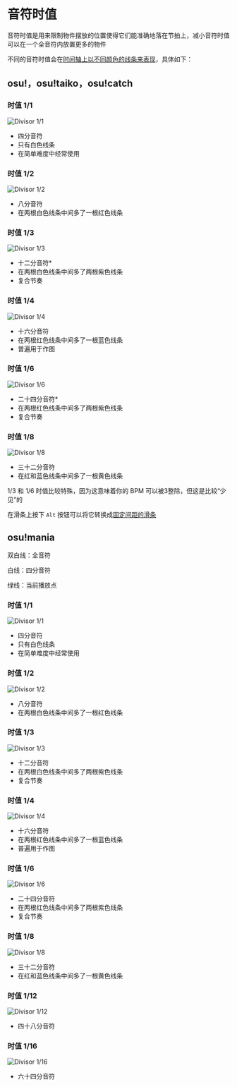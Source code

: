 # 音符时值

音符时值是用来限制物件摆放的位置使得它们能准确地落在节拍上，减小音符时值可以在一个全音符内放置更多的物件

不同的音符时值会在[时间轴上以不同颜色的线条来表现](/wiki/Beatmap_Editor/Timelines)，具体如下：

## osu!，osu!taiko，osu!catch

### 时值 1/1

![Divisor 1/1](/wiki/shared/BSD_1_1b.jpg "Divisor 1/1")

- 四分音符
- 只有白色线条
- 在简单难度中经常使用

### 时值 1/2

![Divisor 1/2](/wiki/shared/BSD_1_2.jpg "Divisor 1/2")

- 八分音符
- 在两根白色线条中间多了一根红色线条

### 时值 1/3

![Divisor 1/3](/wiki/shared/BSD_1_3.jpg "Divisor 1/3")

- 十二分音符*
- 在两根白色线条中间多了两根紫色线条
- 复合节奏

### 时值 1/4

![Divisor 1/4](/wiki/shared/BSD_1_4.jpg "Divisor 1/4")

- 十六分音符
- 在两根红色线条中间多了一根蓝色线条
- 普遍用于作图

### 时值 1/6

![Divisor 1/6](/wiki/shared/BSD_1_6.jpg "Divisor 1/6")

- 二十四分音符*
- 在两根红色线条中间多了两根紫色线条
- 复合节奏

### 时值 1/8

![Divisor 1/8](/wiki/shared/BSD_1_8.jpg "Divisor 1/8")

- 三十二分音符
- 在红和蓝色线条中间多了一根黄色线条

1/3 和 1/6 时值比较特殊，因为这意味着你的 BPM 可以被3整除，但这是比较“少见”的

在滑条上按下 `Alt` 按钮可以将它转换成[固定间距的滑条](/wiki/Beatmap_Editor/Distance_Snap)

## osu!mania

双白线：全音符

白线：四分音符

绿线：当前播放点

### 时值 1/1

![Divisor 1/1](/wiki/shared/1_1_m.jpg "Divisor 1/1")

- 四分音符
- 只有白色线条
- 在简单难度中经常使用

### 时值 1/2

![Divisor 1/2](/wiki/shared/1_2_m.jpg "Divisor 1/2")

- 八分音符
- 在两根白色线条中间多了一根红色线条

### 时值 1/3

![Divisor 1/3](/wiki/shared/1_3_m.jpg "Divisor 1/3")

- 十二分音符
- 在两根白色线条中间多了两根紫色线条
- 复合节奏

### 时值 1/4

![Divisor 1/4](/wiki/shared/1_4_m.jpg "Divisor 1/4")

- 十六分音符
- 在两根红色线条中间多了一根蓝色线条
- 普遍用于作图

### 时值 1/6

![Divisor 1/6](/wiki/shared/1_6_m.jpg "Divisor 1/6")

- 二十四分音符
- 在两根红色线条中间多了两根紫色线条
- 复合节奏

### 时值 1/8

![Divisor 1/8](/wiki/shared/1_8_m.jpg "Divisor 1/8")

- 三十二分音符
- 在红和蓝色线条中间多了一根黄色线条

### 时值 1/12

![Divisor 1/12](/wiki/shared/1_12_m.jpg "Divisor 1/12")

- 四十八分音符

### 时值 1/16

![Divisor 1/16](/wiki/shared/1_16_m.jpg "Divisor 1/16")

- 六十四分音符
